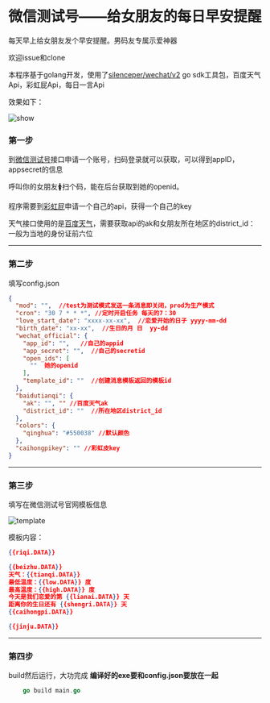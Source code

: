 # 微信测试号——给女朋友的每日早安提醒
每天早上给女朋友发个早安提醒。男码友专属示爱神器

欢迎issue和clone

本程序基于golang开发，使用了[silenceper/wechat/v2](https://github.com/silenceper/wechat) go sdk工具包，百度天气Api，彩虹屁Api，每日一言Api

效果如下：

![show](http://qiniu.xiaoway.cc/wxmorning/show.png)

### 第一步

到[微信测试号](https://mp.weixin.qq.com/debug/cgi-bin/sandbox?t=sandbox/login)接口申请一个账号，扫码登录就可以获取，可以得到appID，appsecret的信息



呼叫你的女朋友🚺扫个码，能在后台获取到她的openid。

程序需要到[彩虹屁](https://www.tianapi.com/apiview/181)申请一个自己的api，获得一个自己的key

天气接口使用的是[百度天气](https://lbsyun.baidu.com/index.php?title=webapi/weather)，需要获取api的ak和女朋友所在地区的district_id：一般为当地的身份证前六位

------



### 第二步

填写config.json 

```json
{
  "mod": "",  //test为测试模式发送一条消息即关闭，prod为生产模式
  "cron": "30 7 * * *", //定时开启任务 每天的7：30
  "love_start_date": "xxxx-xx-xx",  //恋爱开始的日子 yyyy-mm-dd
  "birth_date": "xx-xx",  //生日的月 日  yy-dd
  "wechat_official": {
    "app_id": "",   //自己的appid
    "app_secret": "",  //自己的secretid
    "open_ids": [
      ""  她的openid
    ],
    "template_id": ""  //创建消息模板返回的模板id
  },
  "baidutianqi": {
    "ak": "", "" //百度天气ak
    "district_id": ""  //所在地区district_id
  },
  "colors": {
    "qinghua": "#550038" //默认颜色
  },
  "caihongpikey": "" //彩虹皮key
}
```

------



### 第三步

填写在微信测试号官网模板信息

![template](http://qiniu.xiaoway.cc/wxmorning/template.png)

模板内容：

```json
{{riqi.DATA}}  

{{beizhu.DATA}}
天气：{{tianqi.DATA}}
最低温度：{{low.DATA}} 度
最高温度：{{high.DATA}} 度
今天是我们恋爱的第 {{lianai.DATA}} 天
距离你的生日还有 {{shengri.DATA}} 天
{{caihongpi.DATA}} 

{{jinju.DATA}}
```

------



### 第四步

build然后运行，大功完成   **编译好的exe要和config.json要放在一起**

```go
    go build main.go
```

